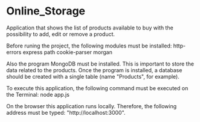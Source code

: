 # Online_Storage
Application that shows the list of products available to buy with the possibility to add, edit or remove a product. 

Before runing the project, the following modules must be installed:
    http-errors
    express
    path
    cookie-parser
    morgan
    
Also the program MongoDB must be installed. This is important to store the data related to the products.
Once the program is installed, a database should be created with a single table (name "Products", for example).
    

To execute this application, the following command must be executed on the Terminal: 
  node app.js
  
On the browser this application runs locally. Therefore, the following address must be typed: "http://localhost:3000".
